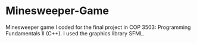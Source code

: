 # Minesweeper-Game

Minesweeper game I coded for the final project in COP 3503: Programming Fundamentals II (C++).  I used the graphics library SFML.
